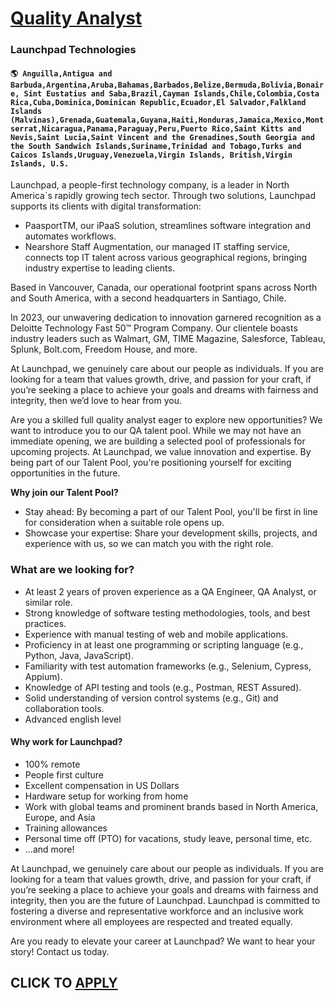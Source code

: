 # [Quality Analyst](https://www.remotewlb.com/apply/quality-analyst-88353)  
### Launchpad Technologies  
#### `🌎 Anguilla,Antigua and Barbuda,Argentina,Aruba,Bahamas,Barbados,Belize,Bermuda,Bolivia,Bonaire, Sint Eustatius and Saba,Brazil,Cayman Islands,Chile,Colombia,Costa Rica,Cuba,Dominica,Dominican Republic,Ecuador,El Salvador,Falkland Islands (Malvinas),Grenada,Guatemala,Guyana,Haiti,Honduras,Jamaica,Mexico,Montserrat,Nicaragua,Panama,Paraguay,Peru,Puerto Rico,Saint Kitts and Nevis,Saint Lucia,Saint Vincent and the Grenadines,South Georgia and the South Sandwich Islands,Suriname,Trinidad and Tobago,Turks and Caicos Islands,Uruguay,Venezuela,Virgin Islands, British,Virgin Islands, U.S.`  

Launchpad, a people-first technology company, is a leader in North America´s rapidly growing tech sector. Through two solutions, Launchpad supports its clients with digital transformation:

  * PaasportTM, our iPaaS solution, streamlines software integration and automates workflows.
  * Nearshore Staff Augmentation, our managed IT staffing service, connects top IT talent across various geographical regions, bringing industry expertise to leading clients.

Based in Vancouver, Canada, our operational footprint spans across North and South America, with a second headquarters in Santiago, Chile.

In 2023, our unwavering dedication to innovation garnered recognition as a Deloitte Technology Fast 50™ Program Company. Our clientele boasts industry leaders such as Walmart, GM, TIME Magazine, Salesforce, Tableau, Splunk, Bolt.com, Freedom House, and more.

At Launchpad, we genuinely care about our people as individuals. If you are looking for a team that values growth, drive, and passion for your craft, if you’re seeking a place to achieve your goals and dreams with fairness and integrity, then we’d love to hear from you.

Are you a skilled full quality analyst eager to explore new opportunities? We want to introduce you to our QA talent pool. While we may not have an immediate opening, we are building a selected pool of professionals for upcoming projects. At Launchpad, we value innovation and expertise. By being part of our Talent Pool, you're positioning yourself for exciting opportunities in the future.  
  
 **Why join our Talent Pool?**

  * Stay ahead: By becoming a part of our Talent Pool, you'll be first in line for consideration when a suitable role opens up.
  * Showcase your expertise: Share your development skills, projects, and experience with us, so we can match you with the right role.

### What are we looking for?

  * At least 2 years of proven experience as a QA Engineer, QA Analyst, or similar role.
  * Strong knowledge of software testing methodologies, tools, and best practices.
  * Experience with manual testing of web and mobile applications.
  * Proficiency in at least one programming or scripting language (e.g., Python, Java, JavaScript).
  * Familiarity with test automation frameworks (e.g., Selenium, Cypress, Appium).
  * Knowledge of API testing and tools (e.g., Postman, REST Assured).
  * Solid understanding of version control systems (e.g., Git) and collaboration tools.
  * Advanced english level

####  **Why work for Launchpad?**

  * 100% remote
  * People first culture
  * Excellent compensation in US Dollars
  * Hardware setup for working from home
  * Work with global teams and prominent brands based in North America, Europe, and Asia
  * Training allowances
  * Personal time off (PTO) for vacations, study leave, personal time, etc.
  * ...and more!

At Launchpad, we genuinely care about our people as individuals. If you are looking for a team that values growth, drive, and passion for your craft, if you’re seeking a place to achieve your goals and dreams with fairness and integrity, then you are the future of Launchpad. Launchpad is committed to fostering a diverse and representative workforce and an inclusive work environment where all employees are respected and treated equally.

Are you ready to elevate your career at Launchpad? We want to hear your story! Contact us today.

  
## CLICK TO [APPLY](https://www.remotewlb.com/apply/quality-analyst-88353)

